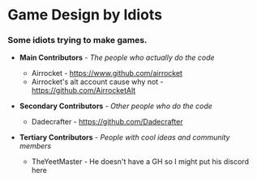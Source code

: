 # Game Design by Idiots

### Some idiots trying to make games.

* **Main Contributors** - *The people who actually do the code*
  * Airrocket - https://www.github.com/airrocket
  * Airrocket's alt account cause why not - https://github.com/AirrocketAlt


* **Secondary Contributors** - *Other people who do the code*
  * Dadecrafter - https://github.com/Dadecrafter


* **Tertiary Contributors** - *People with cool ideas and community members*
  * TheYeetMaster - He doesn't have a GH so I might put his discord here 
